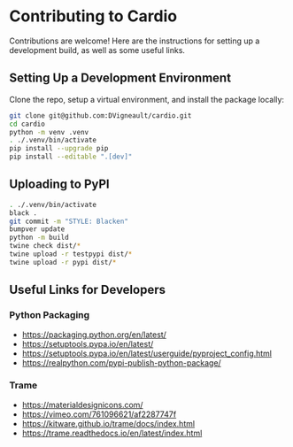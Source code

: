 # Contributing to Cardio

Contributions are welcome!  Here are the instructions for setting up a development build, as well as some useful links.

## Setting Up a Development Environment

Clone the repo, setup a virtual environment, and install the package locally:

```bash
git clone git@github.com:DVigneault/cardio.git
cd cardio
python -m venv .venv
. ./.venv/bin/activate
pip install --upgrade pip
pip install --editable ".[dev]"
```

## Uploading to PyPI

```bash
. ./.venv/bin/activate
black .
git commit -m "STYLE: Blacken"
bumpver update
python -m build
twine check dist/*
twine upload -r testpypi dist/*
twine upload -r pypi dist/*
```

## Useful Links for Developers

### Python Packaging

- https://packaging.python.org/en/latest/
- https://setuptools.pypa.io/en/latest/
- https://setuptools.pypa.io/en/latest/userguide/pyproject_config.html
- https://realpython.com/pypi-publish-python-package/

### Trame

- https://materialdesignicons.com/
- https://vimeo.com/761096621/af2287747f
- https://kitware.github.io/trame/docs/index.html
- https://trame.readthedocs.io/en/latest/index.html
